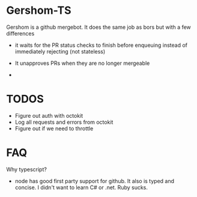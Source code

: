 # Gershom-TS

Gershom is a github mergebot. It does the same job as bors but with a few differences

- it waits for the PR status checks to finish before enqueuing instead of immediately rejecting (not stateless)
- It unapproves PRs when they are no longer mergeable

-

# TODOS

- Figure out auth with octokit
- Log all requests and errors from octokit
- Figure out if we need to throttle

# FAQ

Why typescript?

- node has good first party support for github. It also is typed and concise. I didn't want to learn C# or .net. Ruby sucks.
